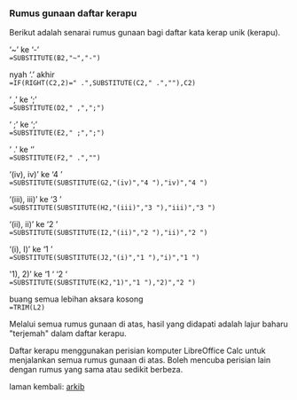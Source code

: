 ### Rumus gunaan daftar kerapu

Berikut adalah senarai rumus gunaan bagi daftar kata kerap
unik (kerapu).

‘~’ ke ‘-’  
`=SUBSTITUTE(B2,"~","-")`

nyah ‘.’ akhir  
`=IF(RIGHT(C2,2)=" .",SUBSTITUTE(C2," .",""),C2)`

‘ ,’ ke ‘;’  
`=SUBSTITUTE(D2," ,",";")`

‘ ;’ ke ‘;’  
`=SUBSTITUTE(E2," ;",";")`

‘ .’ ke ‘’  
`=SUBSTITUTE(F2," .","")`

‘(iv), iv)’ ke ‘4 ’  
`=SUBSTITUTE(SUBSTITUTE(G2,"(iv)","4 "),"iv)","4 ")`

‘(iii), iii)’ ke ‘3 ’  
`=SUBSTITUTE(SUBSTITUTE(H2,"(iii)","3 "),"iii)","3 ")`

‘(ii), ii)’ ke ‘2 ’  
`=SUBSTITUTE(SUBSTITUTE(I2,"(ii)","2 "),"ii)","2 ")`

‘(i), I)’ ke ‘1 ’  
`=SUBSTITUTE(SUBSTITUTE(J2,"(i)","1 "),"i)","1 ")`

'1), 2)’ ke ‘1 ‘ ‘2 ‘  
`=SUBSTITUTE(SUBSTITUTE(K2,"1)","1 "),"2)","2 ")`

buang semua lebihan aksara kosong  
`=TRIM(L2)`

Melalui semua rumus gunaan di atas, hasil yang didapati
adalah lajur baharu "terjemah" dalam daftar kerapu.

Daftar kerapu menggunakan perisian komputer LibreOffice Calc
untuk menjalankan semua rumus gunaan di atas. Boleh mencuba
perisian lain dengan rumus yang sama atau sedikit berbeza.

laman kembali: [arkib][0]

  [0]: ../index.md
